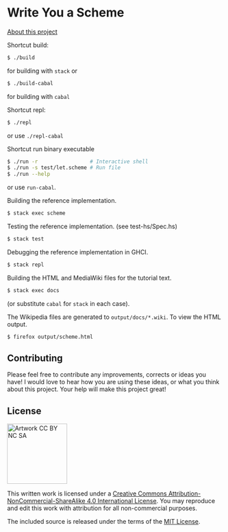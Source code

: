 Write You a Scheme
==================

[About this project](https://www.wespiser.com/writings/wyas/home.html)

Shortcut build:

```bash
$ ./build 
```
for building with `stack` or
```bash
$ ./build-cabal
```
for building with `cabal`

Shortcut repl:

```bash 
$ ./repl
```
or use `./repl-cabal`

Shortcut run binary executable

```bash 
$ ./run -r                 # Interactive shell
$ ./run -s test/let.scheme # Run file
$ ./run --help
```
or use `run-cabal`.

Building the reference implementation.

```bash
$ stack exec scheme
```
Testing the reference implementation. (see test-hs/Spec.hs)

```bash
$ stack test
```

Debugging the reference implementation in GHCI.

```bash
$ stack repl 
```

Building the HTML and MediaWiki files for the tutorial text.

```bash
$ stack exec docs
```
(or substitute `cabal` for `stack` in each case).

The Wikipedia files are generated to ``output/docs/*.wiki``. To view the HTML
output.

```bash
$ firefox output/scheme.html
```

Contributing
------------

Please feel free to contribute any improvements, corrects or ideas you have!
I would love to hear how you are using these ideas, or what you think about 
this project. Your help will make this project great!

License
-------

<img
src="http://mirrors.creativecommons.org/presskit/buttons/88x31/png/by-nc-sa.png"
width="140" alt="Artwork CC BY NC SA" />

This written work is licensed under a <a rel="license"
href="http://creativecommons.org/licenses/by-nc-sa/4.0/">Creative Commons
Attribution-NonCommercial-ShareAlike 4.0 International License</a>. You may
reproduce and edit this work with attribution for all non-commercial purposes.

The included source is released under the terms of the [MIT
License](http://opensource.org/licenses/MIT).
